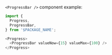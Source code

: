 `<ProgressBar />` component example:

```js
import {
  Progress,
  ProgressBar,
} from '$PACKAGE_NAME';

<Progress>
  <ProgressBar valueNow={15} valueMax={100} />
</Progress>
```
